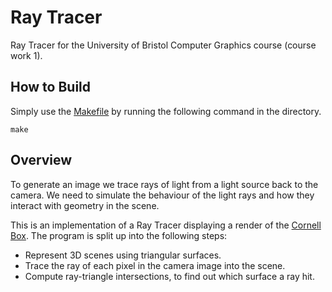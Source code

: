 # Ray Tracer

Ray Tracer for the University of Bristol Computer Graphics course (course work 1).

## How to Build

Simply use the [Makefile](Makefile) by running the following command in the directory.

```
make
```

## Overview

To generate an image we trace rays of light from a light source back to the camera. We need to simulate the behaviour of the light rays and how they interact with geometry in the scene.

This is an implementation of a Ray Tracer displaying a render of the [Cornell Box](https://en.wikipedia.org/wiki/Cornell_box). The program is split up into the following steps:

- Represent 3D scenes using triangular surfaces.
- Trace the ray of each pixel in the camera image into the scene.
- Compute ray-triangle intersections, to find out which surface a ray hit.
